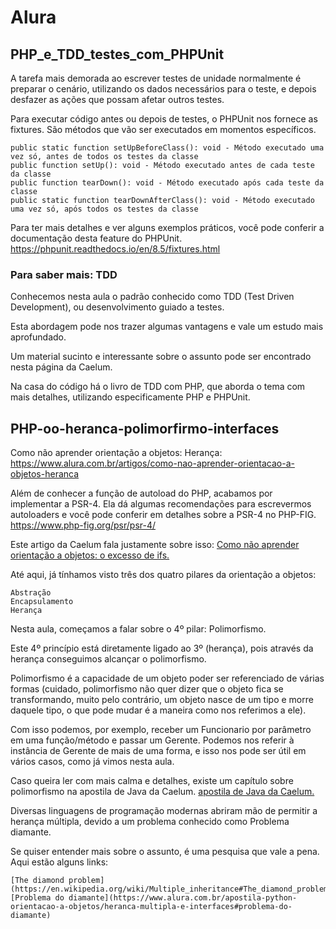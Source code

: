 # Alura

## PHP_e_TDD_testes_com_PHPUnit



A tarefa mais demorada ao escrever testes de unidade normalmente é preparar o cenário, utilizando os dados necessários para o teste, e depois desfazer as ações que possam afetar outros testes.

Para executar código antes ou depois de testes, o PHPUnit nos fornece as fixtures. São métodos que vão ser executados em momentos específicos.

    public static function setUpBeforeClass(): void - Método executado uma vez só, antes de todos os testes da classe
    public function setUp(): void - Método executado antes de cada teste da classe
    public function tearDown(): void - Método executado após cada teste da classe
    public static function tearDownAfterClass(): void - Método executado uma vez só, após todos os testes da classe

Para ter mais detalhes e ver alguns exemplos práticos, você pode conferir a documentação desta feature do PHPUnit.
https://phpunit.readthedocs.io/en/8.5/fixtures.html


###  Para saber mais: TDD

Conhecemos nesta aula o padrão conhecido como TDD (Test Driven Development), ou desenvolvimento guiado a testes.

Esta abordagem pode nos trazer algumas vantagens e vale um estudo mais aprofundado.

Um material sucinto e interessante sobre o assunto pode ser encontrado nesta página da Caelum.

Na casa do código há o livro de TDD com PHP, que aborda o tema com mais detalhes, utilizando especificamente PHP e PHPUnit.


## PHP-oo-heranca-polimorfirmo-interfaces

Como não aprender orientação a objetos: Herança:
https://www.alura.com.br/artigos/como-nao-aprender-orientacao-a-objetos-heranca


Além de conhecer a função de autoload do PHP, acabamos por implementar a PSR-4. Ela dá algumas recomendações para escrevermos autoloaders e você pode conferir em detalhes sobre a PSR-4 no PHP-FIG.
https://www.php-fig.org/psr/psr-4/

Este artigo da Caelum fala justamente sobre isso: 
[Como não aprender orientação a objetos: o excesso de ifs.](https://www.alura.com.br/artigos/como-nao-aprender-orientacao-a-objetos-o-excesso-de-ifs)



Até aqui, já tínhamos visto três dos quatro pilares da orientação a objetos:

    Abstração
    Encapsulamento
    Herança

Nesta aula, começamos a falar sobre o 4º pilar: Polimorfismo.

Este 4º princípio está diretamente ligado ao 3º (herança), pois através da herança conseguimos alcançar o polimorfismo.

Polimorfismo é a capacidade de um objeto poder ser referenciado de várias formas (cuidado, polimorfismo não quer dizer que o objeto fica se transformando, muito pelo contrário, um objeto nasce de um tipo e morre daquele tipo, o que pode mudar é a maneira como nos referimos a ele).

Com isso podemos, por exemplo, receber um Funcionario por parâmetro em uma função/método e passar um Gerente. Podemos nos referir à instância de Gerente de mais de uma forma, e isso nos pode ser útil em vários casos, como já vimos nesta aula.

Caso queira ler com mais calma e detalhes, existe um capítulo sobre polimorfismo na apostila de Java da Caelum.
[apostila de Java da Caelum.](https://www.caelum.com.br/apostila/apostila-java-orientacao-objetos.pdf)



Diversas linguagens de programação modernas abriram mão de permitir a herança múltipla, devido a um problema conhecido como Problema diamante.

Se quiser entender mais sobre o assunto, é uma pesquisa que vale a pena. Aqui estão alguns links:
    
    [The diamond problem](https://en.wikipedia.org/wiki/Multiple_inheritance#The_diamond_problem)
    [Problema do diamante](https://www.alura.com.br/apostila-python-orientacao-a-objetos/heranca-multipla-e-interfaces#problema-do-diamante)



